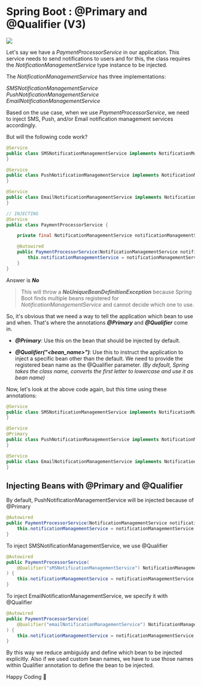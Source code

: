 # Spring Boot : @Primary and @Qualifier (V3)

![](/images/Screenshot%202025-03-10%20123810.png)

Let's say we have a *PaymentProcessorService* in our application. This service needs to send notifications to users and for this, the class requires the *NotificationManagementService* type instance to be injected.

The *NotificationManagementService* has three implementations: 

*SMSNotificationManagementService*\
*PushNotificationManagementService*\
*EmailNotificationManagementService* 

Based on the use case, when we use *PaymentProcessorService*, we need to inject SMS, Push, and/or Email notification management services accordingly. 

But will the following code work?

```java
@Service
public class SMSNotificationManagementService implements NotificationManagementService {
}

@Service
public class PushNotificationManagementService implements NotificationManagementService {
}

@Service
public class EmailNotificationManagementService implements NotificationManagementService {
}

// INJECTING
@Service
public class PaymentProcessorService {

    private final NotificationManagementService notificationManagementService;

    @Autowired
    public PaymentProcessorService(NotificationManagementService notificationManagementService) {
        this.notificationManagementService = notificationManagementService;
    }
}
```
Answer is ***No***

> This will throw a ***NoUniqueBeanDefinitionException*** because Spring Boot finds multiple beans registered for *NotificationManagementService* and cannot decide which one to use.

So, it's obvious that we need a way to tell the application which bean to use and when. That's where the annotations ***@Primary*** and ***@Qualifier*** come in.

- ***@Primary***: Use this on the bean that should be injected by default.

- ***@Qualifier\("<bean\_name>"\)***: Use this to instruct the application to inject a specific bean other than the default. We need to provide the registered bean name as the @Qualifier parameter. *(By default, Spring takes the class name, converts the first letter to lowercase and use it as bean name)*

Now, let's look at the above code again, but this time using these annotations:

```java
@Service
public class SMSNotificationManagementService implements NotificationManagementService {
}

@Service
@Primary
public class PushNotificationManagementService implements NotificationManagementService {
}

@Service
public class EmailNotificationManagementService implements NotificationManagementService {
}
```

## Injecting Beans with @Primary and @Qualifier

By default, PushNotificationManagementService will be injected because of @Primary
```java
@Autowired
public PaymentProcessorService(NotificationManagementService notificationManagementService) {
    this.notificationManagementService = notificationManagementService;
}
```
To inject SMSNotificationManagementService, we use @Qualifier
```java
@Autowired
public PaymentProcessorService(
    @Qualifier("sMSNotificationManagementService") NotificationManagementService notificationManagementService
) {
    this.notificationManagementService = notificationManagementService;
}
```
To inject EmailNotificationManagementService, we specify it with @Qualifier
```java
@Autowired
public PaymentProcessorService(
    @Qualifier("emailNotificationManagementService") NotificationManagementService notificationManagementService
) {
    this.notificationManagementService = notificationManagementService;
}
```
By this way we reduce ambiguidy and define which bean to be injected explicitly. Also if we used custom bean names, we have to use those names within Qualifier annotation to define the bean to be injected. 

Happy Coding 🙌
